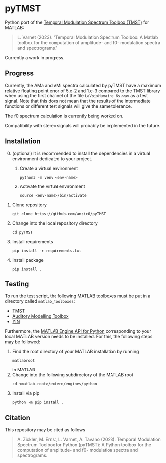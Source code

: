 # pyTMST

Python port of the [Temporal Modulation Spectrum Toolbox
(TMST)](https://github.com/LeoVarnet/TMST) for MATLAB:
> L. Varnet (2023). "Temporal Modulation Spectrum Toolbox: A Matlab toolbox
> for the computation of amplitude- and f0- modulation spectra and
> spectrograms."

Currently a work in progress.

## Progress

Currently, the AMa and AMi spectra calculated by pyTMST have a maximum relative
floating point error of 5.e-2 and 1.e-3 compared to the TMST library when using
the first channel of the file `LaVoixHumaine_6s.wav` as a test signal. Note
that this does not mean that the results of the intermediate functions or
different test signals will give the same tolerance.

The f0 spectrum calculation is currently being worked on.

Compatibility with stereo signals will probably be implemented in the future.

## Installation

0. (optional) It is recommended to install the dependencies in a virtual
   environment dedicated to your project.
   1. Create a virtual environment
      ```
      python3 -m venv <env-name>
      ```
   2. Activate the virtual environment
      ```
      source <env-name>/bin/activate
      ```

1. Clone repository
   ```
   git clone https://github.com/anzic0/pyTMST
   ```
2. Change into the local repository directory
   ```
   cd pyTMST
   ```
3. Install requirements
   ```
   pip install -r requirements.txt
   ```
4. Install package
   ```
   pip install .
   ```

## Testing

To run the test script, the following MATLAB toolboxes must be put in a directory
called ```matlab_toolboxes```:
- [TMST](https://github.com/LeoVarnet/TMST)
- [Auditory Modelling Toolbox](https://amtoolbox.org/)
- [YIN](http://audition.ens.fr/adc/sw/yin.zip)

Furthermore, the [MATLAB Engine API for Python](https://de.mathworks.com/help/matlab/matlab_external/install-the-matlab-engine-for-python.html)
corresponding to your local MATLAB version needs to be installed. For this, the
following steps may be followed:

1. Find the root directory of your MATLAB installation by running
   ```
   matlabroot
   ```
   in MATLAB
2. Change into the following subdirectory of the MATLAB root
   ```
   cd <matlab-root>/extern/engines/python
   ```
3. Install via pip
   ```
   python -m pip install .
   ```

## Citation

This repository may be cited as follows
> A. Zickler, M. Ernst, L. Varnet, A. Tavano (2023). Temporal Modulation
> Spectrum Toolbox for Python (pyTMST): A Python toolbox for the computation of
> amplitude- and f0- modulation spectra and spectrograms.

